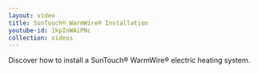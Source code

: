 ```yaml
---
layout: video
title: SunTouch® WarmWire® Installation
youtube-id: 1kpInWAiPNc
collection: videos
---
```


Discover how to install a SunTouch® WarmWire® electric heating system.
